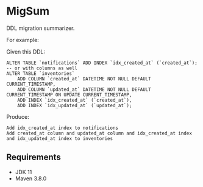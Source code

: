 MigSum
======

DDL migration summarizer.

For example:

Given this DDL:
```mysql
ALTER TABLE `notifications` ADD INDEX `idx_created_at` (`created_at`);
-- or with columns as well
ALTER TABLE `inventories`
    ADD COLUMN `created_at` DATETIME NOT NULL DEFAULT CURRENT_TIMESTAMP,
    ADD COLUMN `updated_at` DATETIME NOT NULL DEFAULT CURRENT_TIMESTAMP ON UPDATE CURRENT_TIMESTAMP,
    ADD INDEX `idx_created_at` (`created_at`),
    ADD INDEX `idx_updated_at` (`updated_at`);
```
Produce:
```text
Add idx_created_at index to notifications
Add created_at column and updated_at column and idx_created_at index and idx_updated_at index to inventories 
```

Requirements
------------

- JDK 11
- Maven 3.8.0
